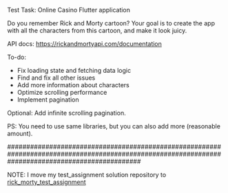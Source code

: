 Test Task: Online Casino Flutter application

Do you remember Rick and Morty cartoon?
Your goal is to create the app with all the characters from this cartoon, and make it look juicy.

API docs: https://rickandmortyapi.com/documentation

To-do:
- Fix loading state and fetching data logic
- Find and fix all other issues
- Add more information about characters
- Optimize scrolling performance
- Implement pagination


Optional:
Add infinite scrolling pagination.

PS: You need to use same libraries, but you can also add more (reasonable amount).

###################################################################################################################################################

NOTE: I move my test_assignment solution repository to [rick_morty_test_assignment](https://github.com/kwado-tech/rick_morty_test_assignment)
